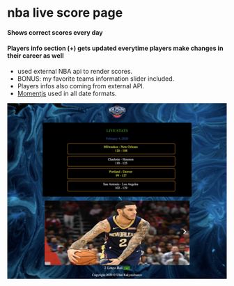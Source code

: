 
# nba live score page
#### Shows correct scores every day 
#### Players info section (+) gets updated everytime players make changes in their career as well
- used external NBA api to render scores.
- BONUS: my favorite teams information slider included.
- Players infos also coming from external API.
- [Momentjs](https://momentjs.com/) used in all date formats.

![main page](public/assets/main.png)


